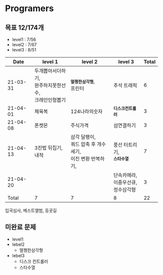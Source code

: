 # Programers

## 목표 12/174개

- level1 : 7/56
- level2 : 7/67
- level3 : 8/51

| Date     | level 1                                                      | level 2                                                      | level 3                                        | Total |
| -------- | ------------------------------------------------------------ | ------------------------------------------------------------ | ---------------------------------------------- | ----- |
| 21-03-31 | 두개뽑아서더하기, <br />완주하지못한선수, <br />크레인인형뽑기 | **`멀쩡한삼각형`**, <br />프린터                             | 추석 트래픽                                    | 6     |
| 21-04-01 | 체육복                                                       | 124나라의숫자                                                | **`디스크컨트롤러`**                           | 3     |
| 21-04-08 | 폰켓몬                                                       | 주식가격                                                     | 섬연결하기                                     | 3     |
| 21-04-13 | 3진법 뒤집기,<br />내적                                      | 삼각 달팽이,<br />쿼드 압축 후 개수세기,<br /> 이진 변환 반복하기, | 풍선 터트리기,<br /> **`스타수열`**            | 7     |
| 21-04-20 |                                                              |                                                              | 단속카메라,<br /> 이중우선큐,<br /> 정수삼각형 | 3     |
| Total    | 7                                                            | 7                                                            | 8                                              | 22    |

입국심사, 베스트앨범, 등굣길

## 미완료 문제

- level1
- lebel2
  - 멀쩡한삼각형
- lebel3
  - 디스크 컨트롤러
  - 스타수열